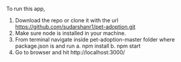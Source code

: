 To run this app,

1. Download the repo or clone it with the url https://github.com/sudarshanr1/pet-adoption.git
2. Make sure node is installed in your machine.
3. From terminal navigate inside pet-adoption-master folder where package.json is and run
   a. npm install
   b. npm start
4. Go to browser and hit http://localhost:3000/
